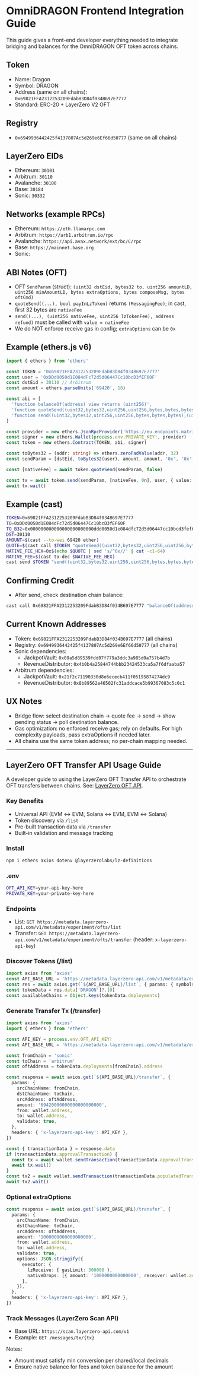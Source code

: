 # OmniDRAGON Frontend Integration Guide

This guide gives a front-end developer everything needed to integrate bridging and balances for the OmniDRAGON OFT token across chains.

## Token
- Name: Dragon
- Symbol: DRAGON
- Address (same on all chains): `0x69821FFA2312253209FdabB3D84f034B697E7777`
- Standard: ERC-20 + LayerZero V2 OFT

## Registry
- `0x6949936442425f4137807Ac5d269e6Ef66d50777` (same on all chains)

## LayerZero EIDs
- Ethereum: `30101`
- Arbitrum: `30110`
- Avalanche: `30106`
- Base: `30184`
- Sonic: `30332`

## Networks (example RPCs)
- Ethereum: `https://eth.llamarpc.com`
- Arbitrum: `https://arb1.arbitrum.io/rpc`
- Avalanche: `https://api.avax.network/ext/bc/C/rpc`
- Base: `https://mainnet.base.org`
- Sonic: 

## ABI Notes (OFT)
- OFT `SendParam` (struct): `(uint32 dstEid, bytes32 to, uint256 amountLD, uint256 minAmountLD, bytes extraOptions, bytes composeMsg, bytes oftCmd)`
- `quoteSend((...), bool payInLzToken)` returns `(MessagingFee)`; in cast, first 32 bytes are `nativeFee`
- `send((...), (uint256 nativeFee, uint256 lzTokenFee), address refund)` must be called with `value = nativeFee`
- We do NOT enforce receive gas in config; `extraOptions` can be `0x`

## Example (ethers.js v6)
```ts
import { ethers } from 'ethers'

const TOKEN = '0x69821FFA2312253209FdabB3D84f034B697E7777'
const user = '0xDDd0050d1E084dFc72d5d06447Cc10bcD3fEF60F'
const dstEid = 30110 // Arbitrum
const amount = ethers.parseUnits('69420', 18)

const abi = [
  'function balanceOf(address) view returns (uint256)',
  'function quoteSend((uint32,bytes32,uint256,uint256,bytes,bytes,bytes),bool) view returns (uint256 nativeFee, uint256 lzTokenFee)',
  'function send((uint32,bytes32,uint256,uint256,bytes,bytes,bytes),(uint256,uint256),address) payable returns (bytes32, (uint256,uint256))'
]

const provider = new ethers.JsonRpcProvider('https://eu.endpoints.matrixed.link/rpc/sonic?auth=...')
const signer = new ethers.Wallet(process.env.PRIVATE_KEY!, provider)
const token = new ethers.Contract(TOKEN, abi, signer)

const toBytes32 = (addr: string) => ethers.zeroPadValue(addr, 32)
const sendParam = [dstEid, toBytes32(user), amount, amount, '0x', '0x', '0x']

const [nativeFee] = await token.quoteSend(sendParam, false)

const tx = await token.send(sendParam, [nativeFee, 0n], user, { value: nativeFee })
await tx.wait()
```

## Example (cast)
```bash
TOKEN=0x69821FFA2312253209FdabB3D84f034B697E7777
TO=0xDDd0050d1E084dFc72d5d06447Cc10bcD3fEF60F
TO_B32=0x000000000000000000000000ddd0050d1e084dfc72d5d06447cc10bcd3fef60f
DST=30110
AMOUNT=$(cast --to-wei 69420 ether)
QUOTE=$(cast call $TOKEN "quoteSend((uint32,bytes32,uint256,uint256,bytes,bytes,bytes),bool)" "($DST,$TO_B32,$AMOUNT,$AMOUNT,0x,0x,0x)" false --rpc-url $RPC_URL_SONIC)
NATIVE_FEE_HEX=0x$(echo $QUOTE | sed 's/^0x//' | cut -c1-64)
NATIVE_FEE=$(cast to-dec $NATIVE_FEE_HEX)
cast send $TOKEN "send((uint32,bytes32,uint256,uint256,bytes,bytes,bytes),(uint256,uint256),address)" "($DST,$TO_B32,$AMOUNT,$AMOUNT,0x,0x,0x)" "($NATIVE_FEE,0)" $TO --value $NATIVE_FEE --rpc-url $RPC_URL_SONIC --private-key $PRIVATE_KEY
```

## Confirming Credit
- After send, check destination chain balance:
```bash
cast call 0x69821FFA2312253209FdabB3D84f034B697E7777 "balanceOf(address)" $TO --rpc-url $RPC_URL_ARBITRUM
```

## Current Known Addresses
- Token: `0x69821FFA2312253209FdabB3D84f034B697E7777` (all chains)
- Registry: `0x6949936442425f4137807Ac5d269e6Ef66d50777` (all chains)
- Sonic dependencies:
  - JackpotVault: `0x09a5d89539fdd07f779a3ddc3a985d0a757b4d7b`
  - RevenueDistributor: `0x4b0b4a25844744bbb23424533ca5a7f6dfaaba57`
- Arbitrum dependencies:
  - JackpotVault: `0x21f2c71190330d8e6ececb411f05195874274dc9`
  - RevenueDistributor: `0x8b89562e46502fc31addcace5b99367083c5c0c1`

## UX Notes
- Bridge flow: select destination chain → quote fee → send → show pending status → poll destination balance.
- Gas optimization: no enforced receive gas; rely on defaults. For high complexity payloads, pass extraOptions if needed later.
- All chains use the same token address; no per-chain mapping needed.
 
---

## LayerZero OFT Transfer API Usage Guide
A developer guide to using the LayerZero OFT Transfer API to orchestrate OFT transfers between chains. See: [LayerZero OFT API](https://docs.layerzero.network/v2/tools/api/oft).

### Key Benefits
- Universal API (EVM ↔ EVM, Solana ↔ EVM, EVM ↔ Solana)
- Token discovery via `/list`
- Pre-built transaction data via `/transfer`
- Built-in validation and message tracking

### Install
```bash
npm i ethers axios dotenv @layerzerolabs/lz-definitions
```

### .env
```bash
OFT_API_KEY=your-api-key-here
PRIVATE_KEY=your-private-key-here
```

### Endpoints
- List: `GET https://metadata.layerzero-api.com/v1/metadata/experiment/ofts/list`
- Transfer: `GET https://metadata.layerzero-api.com/v1/metadata/experiment/ofts/transfer` (header: `x-layerzero-api-key`)

### Discover Tokens (/list)
```ts
import axios from 'axios'
const API_BASE_URL = 'https://metadata.layerzero-api.com/v1/metadata/experiment/ofts'
const res = await axios.get(`${API_BASE_URL}/list`, { params: { symbols: 'DRAGON' } })
const tokenData = res.data['DRAGON']?.[0]
const availableChains = Object.keys(tokenData.deployments)
```

### Generate Transfer Tx (/transfer)
```ts
import axios from 'axios'
import { ethers } from 'ethers'

const API_KEY = process.env.OFT_API_KEY!
const API_BASE_URL = 'https://metadata.layerzero-api.com/v1/metadata/experiment/ofts'

const fromChain = 'sonic'
const toChain = 'arbitrum'
const oftAddress = tokenData.deployments[fromChain].address

const response = await axios.get(`${API_BASE_URL}/transfer`, {
  params: {
    srcChainName: fromChain,
    dstChainName: toChain,
    srcAddress: oftAddress,
    amount: '69420000000000000000000',
    from: wallet.address,
    to: wallet.address,
    validate: true,
  },
  headers: { 'x-layerzero-api-key': API_KEY },
})

const { transactionData } = response.data
if (transactionData.approvalTransaction) {
  const tx = await wallet.sendTransaction(transactionData.approvalTransaction)
  await tx.wait()
}
const tx2 = await wallet.sendTransaction(transactionData.populatedTransaction)
await tx2.wait()
```

### Optional extraOptions
```ts
const response = await axios.get(`${API_BASE_URL}/transfer`, {
  params: {
    srcChainName: fromChain,
    dstChainName: toChain,
    srcAddress: oftAddress,
    amount: '1000000000000000000',
    from: wallet.address,
    to: wallet.address,
    validate: true,
    options: JSON.stringify({
      executor: {
        lzReceive: { gasLimit: 300000 },
        nativeDrops: [{ amount: '1000000000000000', receiver: wallet.address }],
      },
    }),
  },
  headers: { 'x-layerzero-api-key': API_KEY },
})
```

### Track Messages (LayerZero Scan API)
- Base URL: `https://scan.layerzero-api.com/v1`
- Example: `GET /messages/tx/{tx}`

Notes:
- Amount must satisfy min conversion per shared/local decimals
- Ensure native balance for fees and token balance for the amount
